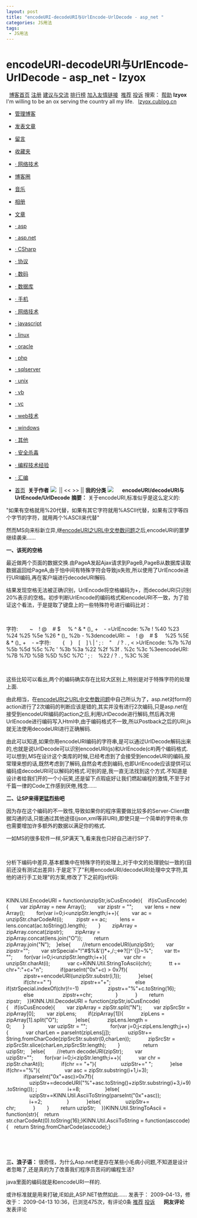```yaml
---
layout: post
title: "encodeURI-decodeURI与UrlEncode-UrlDecode - asp_net "
categories: JS用法
tags: 
 - JS用法
--- 
```


# encodeURI-decodeURI与UrlEncode-UrlDecode - asp_net - lzyox

  [博客首页](http://blog.chinaunix.net/) [注册](http://blog.chinaunix.net/register.php) [建议与交流](http://bbs.chinaunix.net/forumdisplay.php?fid=51) [排行榜](http://blog.chinaunix.net/top/) [加入友情链接](http://blog.chinaunix.net/u3/94369/)  ![]() [推荐](http://blog.chinaunix.net/u2/star.php?blogid=94369 "给此博客推荐值") [投诉](http://blog.chinaunix.net/u2/complaint.php?blogid=94369 "投诉此博客") 搜索：  [帮助](http://blog.chinaunix.net/help/)  **lzyox**
 I'm willing to be an ox serving the country all my life.   [lzyox.cublog.cn](http://lzyox.cublog.cn/) 
* [管理博客](http://control.cublog.cn/)
* [发表文章](http://control.cublog.cn/article_new.php)
* [留言](http://blog.chinaunix.net/u3/94369/guestbook.html)
* [收藏夹](http://blog.chinaunix.net/u3/94369/links.html)

* [· 网络技术](http://blog.chinaunix.net/u3/94369/links_18659.html)
* [博客圈](http://blog.chinaunix.net/u3/94369/group.html)
* [音乐](http://blog.chinaunix.net/u3/94369/music.html)
* [相册](http://blog.chinaunix.net/u3/94369/photo.html)
* [文章](http://blog.chinaunix.net/u3/94369/article.html)

* [· asp](http://blog.chinaunix.net/u3/94369/article_109275.html)
* [· asp.net](http://blog.chinaunix.net/u3/94369/article_108876.html)
* [· CSharp](http://blog.chinaunix.net/u3/94369/article_108878.html)
* [· 协议](http://blog.chinaunix.net/u3/94369/article_108881.html)
* [· 数码](http://blog.chinaunix.net/u3/94369/article_109281.html)
* [· 数据库](http://blog.chinaunix.net/u3/94369/article_109282.html)
* [· 手机](http://blog.chinaunix.net/u3/94369/article_109283.html)
* [· 网络技术](http://blog.chinaunix.net/u3/94369/article_109290.html)
* [· javascript](http://blog.chinaunix.net/u3/94369/article_108880.html)
* [· linux](http://blog.chinaunix.net/u3/94369/article_111594.html)
* [· oracle](http://blog.chinaunix.net/u3/94369/article_109276.html)
* [· php](http://blog.chinaunix.net/u3/94369/article_119444.html)
* [· sqlserver](http://blog.chinaunix.net/u3/94369/article_109278.html)
* [· unix](http://blog.chinaunix.net/u3/94369/article_108872.html)
* [· vb](http://blog.chinaunix.net/u3/94369/article_108874.html)
* [· vc](http://blog.chinaunix.net/u3/94369/article_108873.html)
* [· web技术](http://blog.chinaunix.net/u3/94369/article_109277.html)
* [· windows](http://blog.chinaunix.net/u3/94369/article_108882.html)
* [· 其他](http://blog.chinaunix.net/u3/94369/article_109279.html)
* [· 安全杀毒](http://blog.chinaunix.net/u3/94369/article_108883.html)
* [· 编程技术经验](http://blog.chinaunix.net/u3/94369/article_108884.html)
* [· 汇编](http://blog.chinaunix.net/u3/94369/article_111595.html)
* [首页](http://blog.chinaunix.net/u3/94369/index.html)    ![]() **关于作者** ![]( "收起")   [![]()](http://blog.chinaunix.net/u3/94369/) || <<   >> ||   **我的分类** ![]( "收起")      ![]()  ![]()  ![]() ![]()  ![]() **encodeURI/decodeURI与UrlEncode/UrlDecode**   **摘要：**
关于encodeURI,标准似乎是这么定义的: 

"如果有空格就用%20代替，如果有其它字符就用%ASCII代替，如果有汉字等四个字节的字符，就用两个%ASCII来代替"

然而MS向来标新立异,继[encodeURI之URL中文参数问题](http://www.cnblogs.com/walkingboy/archive/2007/01/26/encodeURIAndFormAction_Chinese.html)之后,encodeURI的噩梦继续袭来......

**一、该死的空格**

最近做两个页面的数据交换.由PageA发起Ajax请求到PageB,PageB从数据库读取数据返回给PageA,由于怕中间有特殊字符会导致js失败,所以使用了UrlEncode进行URI编码,再在客户端进行decodeURI解码.

结果发现空格无法被正确识别，UrlEncode将空格编码为+，而decodeURI只识别20%表示的空格。初步判断UrlEncode的编码格式和encodeURI不一致，为了验证这个看法，于是提取了键盘上的一些特殊符号进行编码比对：

 

字符:        ~    ! @    # $     % ^ & * ()_ +    - =UrlEncode: %7e ! %40 %23 %24 %25 %5e %26 * ()_ %2b - %3dencodeURI: ~    ! @    # $     %25 %5E & * ()_ +    - =字符:        {    }    [    ] \ | ' ; :    "    / ? . , < >UrlEncode: %7b %7d %5b %5d %5c %7c ' %3b %3a %22 %2f %3f . %2c %3c %3eencodeURI: %7B %7D %5B %5D %5C %7C ' ; :    %22 / ? . , %3C %3E

 

这些比较可以看出,两个的编码确实存在比较大区别上,特别是对于特殊字符的处理上面.

由此相当，在[encodeURI之URL中文参数问题](http://www.cnblogs.com/walkingboy/archive/2007/01/26/encodeURIAndFormAction_Chinese.html)中自己所认为了，asp.net对form的action进行了2次编码的判断应该是错的,其实并没有进行2次编码,只是asp.net在接受到encodeURI编码的action之后,利用UrlDecode进行解码,然后再次用UrlEncode进行编码写入Html中,由于编码格式不一致,所以Postback之后的URI,js就无法使用decodeURI进行正确解码.

由此可以知道,如果你用encodeURI编码的字符串,是可以通过UrlDecode解码出来的,也就是说UrlDecode可以识别encodeURI(js)和UrlEncode(c#)两个编码格式.可以想到,MS在设计这个类库的时候,已经考虑到了会接受到encodeURI的编码,按常理来想的话,既然考虑到了解码,自然会考虑到编码,也即UrlEncode应该提供可以编码成decodeURI可以解码的格式.可别的是,我一直无法找到这个方式.不知道是设计者给我们开的一个小玩笑,还是留下点瑕疵好让我们燃起编程的激情,不至于对千篇一律的Code工作感到厌倦,残念......

**二、让SP来得更猛烈些吧**

因为存在这个编码的不一致性,导致如果你的程序需要做比较多的Server-Client数据沟通的话,只能通过其他途径(json,xml等非URI),即使只是一个简单的字符串,你也需要增加许多额外的数据以满足你的格式.

一如MS的很多软件一样,SP满天飞,看来我也只好自己进行SP了.

 

分析下编码中差异,基本都集中在特殊字符的处理上,对于中文的处理貌似一致的(目前还没有测试出差异).于是定下了"利用encodeURI/decodeURI处理中文字符,其他的进行手工处理"的方案,修改了下之前的js代码:

 

KINN.Util.EncodeURI = function(unzipStr,isCusEncode){    if(isCusEncode){        var zipArray = new Array();        var zipstr = "";        var lens = new Array();        for(var i=0;i<unzipStr.length;i++){         var ac = unzipStr.charCodeAt(i);         zipstr += ac;         lens = lens.concat(ac.toString().length);        }        zipArray = zipArray.concat(zipstr);        zipArray = zipArray.concat(lens.join("O"));        return zipArray.join("N");    }else{        //return encodeURI(unzipStr);        var zipstr="";        var strSpecial="!\"#$%&'()*+,/:;<=>?[]^`{|}~%";        var tt= "";        for(var i=0;i<unzipStr.length;i++){            var chr = unzipStr.charAt(i);            var c=KINN.Util.StringToAscii(chr);            tt += chr+":"+c+"n";            if(parseInt("0x"+c) > 0x7f){                 zipstr+=encodeURI(unzipStr.substr(i,1));            }else{                 if(chr==" ")                    zipstr+="+";                 else if(strSpecial.indexOf(chr)!=-1)                    zipstr+="%"+c.toString(16);                 else                    zipstr+=chr;                }            }        return zipstr;    }}KINN.Util.DecodeURI = function(zipStr,isCusEncode){    if(isCusEncode){        var zipArray = zipStr.split("N");        var zipSrcStr = zipArray[0];        var zipLens;        if(zipArray[1]){            zipLens = zipArray[1].split("O");            }else{            zipLens.length = 0;        }                var uzipStr = "";                for(var j=0;j<zipLens.length;j++){            var charLen = parseInt(zipLens[j]);            uzipStr+= String.fromCharCode(zipSrcStr.substr(0,charLen));            zipSrcStr = zipSrcStr.slice(charLen,zipSrcStr.length);        }                return uzipStr;    }else{        //return decodeURI(zipStr);        var uzipStr="";        for(var i=0;i<zipStr.length;i++){            var chr = zipStr.charAt(i);            if(chr == "+"){                 uzipStr+=" ";            }else if(chr=="%"){                 var asc = zipStr.substring(i+1,i+3);                 if(parseInt("0x"+asc)>0x7f){                     uzipStr+=decodeURI("%"+asc.toString()+zipStr.substring(i+3,i+9).toString()); ;                     i+=8;                 }else{                     uzipStr+=KINN.Util.AsciiToString(parseInt("0x"+asc));                     i+=2;                 }            }else{                 uzipStr+= chr;            }        }        return uzipStr;    }}KINN.Util.StringToAscii = function(str){    return str.charCodeAt(0).toString(16);}KINN.Util.AsciiToString = function(asccode){    return String.fromCharCode(asccode);}

 

 

**三、浪子语：**
很奇怪，为什么Asp.net老是存在某些小毛病小问题,不知道是设计者忽略了,还是真的为了改善我们程序员苦闷的编程生活?

java里面的编码就是和encodeURI一样的.

或许标准就是用来打破,IE如此,ASP.NET依然如此...... 发表于： 2009-04-13，修改于： 2009-04-13 10:36，已浏览475次，有评论0条 [推荐](http://blog.chinaunix.net/u2/star.php?blogid=94369&artid=1899042 "推荐这篇文章") [投诉](http://blog.chinaunix.net/u2/complaint.php?blogid=94369&artid=1899042 "投诉这篇文章") ![]()  ![]()![]()  ![]()
![]()  ![]() **网友评论**
![]()  ![]() 发表评论 ![]()  ![]()![]()  ![]()
